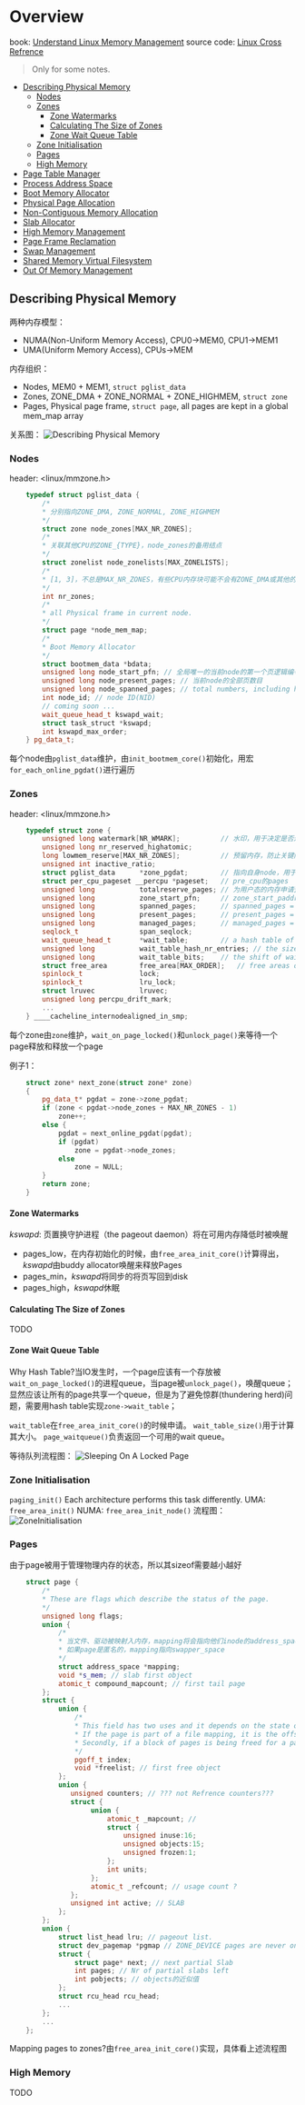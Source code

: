 # Overview
book: [Understand Linux Memory Management](https://www.kernel.org/doc/gorman/html/understand/)
source code: [Linux Cross Refrence](http://lxr.free-electrons.com/)

> Only for some notes.

* [Describing Physical Memory](#ch1)
    * [Nodes](#ch1.1)
    * [Zones](#ch1.2)
        * [Zone Watermarks](#ch1.2.1)
        * [Calculating The Size of Zones](#ch1.2.2)
        * [Zone Wait Queue Table](#ch1.2.3)
    * [Zone Initialisation](#ch1.3)
    * [Pages](#ch1.4)
    * [High Memory](#ch1.5)
* [Page Table Manager](#ch2)
* [Process Address Space](#ch3)
* [Boot Memory Allocator](#ch4)
* [Physical Page Allocation](#ch5)
* [Non-Contiguous Memory Allocation](#ch6)
* [Slab Allocator](#ch7)
* [High Memory Management](#ch8)
* [Page Frame Reclamation](#ch9)
* [Swap Management](#ch10)
* [Shared Memory Virtual Filesystem](#ch11)
* [Out Of Memory Management](#ch12)


<h2 id="ch1">Describing Physical Memory</h2>

两种内存模型：
* NUMA(Non-Uniform Memory Access), CPU0->MEM0, CPU1->MEM1
* UMA(Uniform Memory Access), CPUs->MEM

内存组织：
* Nodes, MEM0 + MEM1, `struct pglist_data`
* Zones, ZONE_DMA + ZONE_NORMAL + ZONE_HIGHMEM, `struct zone`
* Pages, Physical page frame, `struct page`, all pages are kept in a global mem_map array

关系图：
![Describing Physical Memory](http://i.imgur.com/dFNcZ41.png)

<h3 id="ch1.1">Nodes</h3>

header: \<linux/mmzone.h\>

```c++
    typedef struct pglist_data {
        /*
        * 分别指向ZONE_DMA, ZONE_NORMAL, ZONE_HIGHMEM
        */
        struct zone node_zones[MAX_NR_ZONES];
        /*
        * 关联其他CPU的ZONE_{TYPE}，node_zones的备用结点
        */
        struct zonelist node_zonelists[MAX_ZONELISTS];
        /*
        * [1, 3]，不总是MAX_NR_ZONES，有些CPU内存块可能不会有ZONE_DMA或其他的
        */
        int nr_zones;
        /*
        * all Physical frame in current node.
        */
        struct page *node_mem_map;
        /*
        * Boot Memory Allocator
        */
        struct bootmem_data *bdata;
        unsigned long node_start_pfn; // 全局唯一的当前node的第一个页逻辑编号
        unsigned long node_present_pages; // 当前node的全部页数目
        unsigned long node_spanned_pages; // total numbers, including holes
        int node_id; // node ID(NID)
        // coming soon ...
        wait_queue_head_t kswapd_wait;
        struct task_struct *kswapd;
        int kswapd_max_order;
    } pg_data_t;
```

每个node由`pglist_data`维护，由`init_bootmem_core()`初始化，用宏`for_each_online_pgdat()`进行遍历

<h3 id="ch1.2">Zones</h3>

header: \<linux/mmzone.h\>

```c++
    typedef struct zone {
    	unsigned long watermark[NR_WMARK];			// 水印，用于决定是否进行page balance
    	unsigned long nr_reserved_highatomic;
    	long lowmem_reserve[MAX_NR_ZONES];			// 预留内存，防止关键内存分配操作失败
    	unsigned int inactive_ratio;
    	struct pglist_data      *zone_pgdat;		// 指向自身node，用于遍历各个zone，具体看下面的例子1
        struct per_cpu_pageset __percpu *pageset;   // pre_cpu的pages
        unsigned long           totalreserve_pages; // 为用户态的内存申请预留的pages数目
        unsigned long           zone_start_pfn;     // zone_start_paddr >> PAGE_SHIFT
        unsigned long           spanned_pages;      // spanned_pages = zone_end_pfn - zone_start_pfn;
        unsigned long           present_pages;      // present_pages = spanned_pages - absent_pages(pages in holes);
        unsigned long           managed_pages;      // managed_pages = present_pages - reserved_pages;
        seqlock_t               span_seqlock;
        wait_queue_head_t       *wait_table;        // a hash table of wait queues of processes waiting on a page to be freed
        unsigned long           wait_table_hash_nr_entries; // the size of the hash table array
        unsigned long           wait_table_bits;    // the shift of wait_table_size == (1 << wait_table_bits)
        struct free_area        free_area[MAX_ORDER];   // free areas of different sizes
        spinlock_t              lock;
        spinlock_t              lru_lock;
        struct lruvec           lruvec;
        unsigned long percpu_drift_mark;
        ...
    } ____cacheline_internodealigned_in_smp;
```

每个zone由`zone`维护，`wait_on_page_locked()`和`unlock_page()`来等待一个page释放和释放一个page

例子1：

```c++
	struct zone* next_zone(struct zone* zone)
	{
		pg_data_t* pgdat = zone->zone_pgdat;
		if (zone < pgdat->node_zones + MAX_NR_ZONES - 1)
			zone++;
		else {
			pgdat = next_online_pgdat(pgdat);
			if (pgdat)
				zone = pgdat->node_zones;
			else
				zone = NULL;
		}
		return zone;
	}
```

<h4 id="ch1.2.1">Zone Watermarks</h4>

*kswapd*: 页置换守护进程（the pageout daemon）将在可用内存降低时被唤醒

* pages_low，在内存初始化的时候，由`free_area_init_core()`计算得出，*kswapd*由buddy allocator唤醒来释放Pages
* pages_min，*kswapd*将同步的将页写回到disk
* pages_high，*kswapd*休眠

<h4 id="ch1.2.2">Calculating The Size of Zones</h4>

TODO

<h4 id="ch1.2.3">Zone Wait Queue Table</h4>

Why Hash Table?当IO发生时，一个page应该有一个存放被`wait_on_page_locked()`的进程queue，当page被`unlock_page()`，唤醒queue；
显然应该让所有的page共享一个queue，但是为了避免惊群(thundering herd)问题，需要用hash table实现`zone->wait_table`；

`wait_table`在`free_area_init_core()`的时候申请。
`wait_table_size()`用于计算其大小。
`page_waitqueue()`负责返回一个可用的wait queue。

等待队列流程图：
![Sleeping On A Locked Page](http://i.imgur.com/FiceeYc.png)

<h3 id="ch1.3">Zone Initialisation</h3>

`paging_init()` Each architecture performs this task differently.
UMA: `free_area_init()`
NUMA: `free_area_init_node()`
流程图：
![ZoneInitialisation](http://i.imgur.com/YaDwTob.png)

<h3 id="ch1.4">Pages</h3>

由于page被用于管理物理内存的状态，所以其sizeof需要越小越好

```c++
    struct page {
        /*
        * These are flags which describe the status of the page.
        */
        unsigned long flags;
        union {
            /*
            * 当文件、驱动被映射入内存，mapping将会指向他们inode的address_space
            * 如果page是匿名的，mapping指向swapper_space
            */
            struct address_space *mapping;
            void *s_mem; // slab first object
            atomic_t compound_mapcount; // first tail page
        };
        struct {
            union {
                /*
                * This field has two uses and it depends on the state of the page what it means.
                * If the page is part of a file mapping, it is the offset within the file. If the page is part of the swap cache this will be the offset within the address_space for the swap address space (swapper_space).
                * Secondly, if a block of pages is being freed for a particular process, the order (power of two number of pages being freed) of the block being freed is stored in index. This is set in the function __free_pages_ok();
                */
                pgoff_t index;
                void *freelist; // first free object
            };
            union {
               unsigned counters; // ??? not Refrence counters???
               struct {
                    union {
                        atomic_t _mapcount; // 
                        struct {
                            unsigned inuse:16;
                            unsigned objects:15;
                            unsigned frozen:1;
                        };
                        int units;
                    };
                    atomic_t _refcount; // usage count ?
               };
               unsigned int active; // SLAB
            };
        };
        union {
            struct list_head lru; // pageout list.
            struct dev_pagemap *pgmap // ZONE_DEVICE pages are never on an lru or handled by a slab allocator, this points to the hosting device page map
            struct {
                struct page* next; // next partial Slab
                int pages; // Nr of partial slabs left
                int pobjects; // objects的近似值
            };
            struct rcu_head rcu_head;
            ...
        };
        ...
    };
```

Mapping pages to zones?由`free_area_init_core()`实现，具体看上述流程图

<h3 id="ch1.5">High Memory</h3>

TODO

